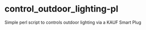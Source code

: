 # control_outdoor_lighting-pl
Simple perl script to controls outdoor lighting via a KAUF Smart Plug
